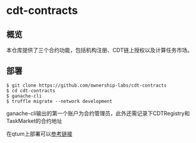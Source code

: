 # cdt-contracts

## 概览
  本仓库提供了三个合约功能，包括机构注册、CDT链上授权以及计算任务市场。
  
## 部署

```shell
$ git clone https://github.com/ownership-labs/cdt-contracts
$ cd cdt-contracts
$ ganache-cli
$ truffle migrate --network development
```
  ganache-cli输出的第一个账户为合约管理员，此外还需记录下CDTRegistry和TaskMarket的合约地址

  在qtum上部署可以[参考链接](https://github.com/ownership-labs/cdt-contracts/tree/main/qtum)
